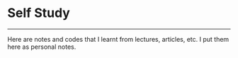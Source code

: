 # Self Study

---

Here are notes and codes that I learnt from lectures, articles, etc.
I put them here as personal notes.

